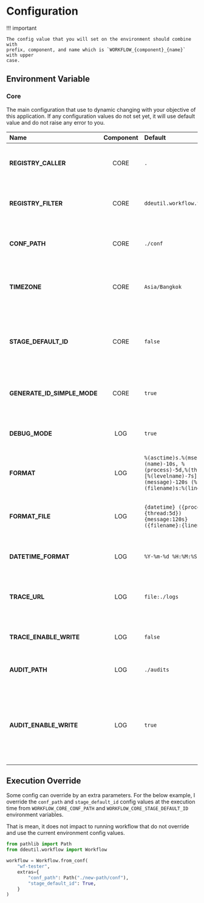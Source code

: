 # Configuration

!!! important

    The config value that you will set on the environment should combine with
    prefix, component, and name which is `WORKFLOW_{component}_{name}` with upper
    case.

## Environment Variable

### Core

The main configuration that use to dynamic changing with your objective of this
application. If any configuration values do not set yet, it will use default value
and do not raise any error to you.

| Name                        | Component | Default                                                                                                                           | Description                                                                            |
|:----------------------------|:---------:|:----------------------------------------------------------------------------------------------------------------------------------|:---------------------------------------------------------------------------------------|
| **REGISTRY_CALLER**         |   CORE    | `.`                                                                                                                               | List of importable string for the call stage.                                          |
| **REGISTRY_FILTER**         |   CORE    | `ddeutil.workflow.templates`                                                                                                      | List of importable string for the filter template.                                     |
| **CONF_PATH**               |   CORE    | `./conf`                                                                                                                          | The config path that keep all template `.yaml` files.                                  |
| **TIMEZONE**                |   CORE    | `Asia/Bangkok`                                                                                                                    | A Timezone string value that will pass to `ZoneInfo` object.                           |
| **STAGE_DEFAULT_ID**        |   CORE    | `false`                                                                                                                           | A flag that enable default stage ID that use for catch an execution output.            |
| **GENERATE_ID_SIMPLE_MODE** |   CORE    | `true`                                                                                                                            | A flog that enable generating ID with `md5` algorithm.                                 |
| **DEBUG_MODE**              |    LOG    | `true`                                                                                                                            | A flag that enable logging with debug level mode.                                      |
| **FORMAT**                  |    LOG    | `%(asctime)s.%(msecs)03d (%(name)-10s, %(process)-5d,%(thread)-5d) [%(levelname)-7s] %(message)-120s (%(filename)s:%(lineno)s)`   | A trace message console format.                                                        |
| **FORMAT_FILE**             |    LOG    | `{datetime} ({process:5d}, {thread:5d}) {message:120s} ({filename}:{lineno})`                                                     | A trace message format that use to write to target pointer.                            |
| **DATETIME_FORMAT**         |    LOG    | `%Y-%m-%d %H:%M:%S`                                                                                                               | A datetime format of the trace log.                                                    |
| **TRACE_URL**               |    LOG    | `file:./logs`                                                                                                                     | A pointer URL of trace log that use to emit log message.                               |
| **TRACE_ENABLE_WRITE**      |    LOG    | `false`                                                                                                                           | A flag that enable writing trace log.                                                  |
| **AUDIT_PATH**              |    LOG    | `./audits`                                                                                                                        | A pointer of audit log that use to store.                                              |
| **AUDIT_ENABLE_WRITE**      |    LOG    | `true`                                                                                                                            | A flag that enable writing audit log after end execution in the workflow release step. |

## Execution Override

Some config can override by an extra parameters. For the below example, I override
the `conf_path` and `stage_default_id` config values at the execution time from
`WORKFLOW_CORE_CONF_PATH` and `WORKFLOW_CORE_STAGE_DEFAULT_ID` environment variables.

That is mean, it does not impact to running workflow that do not override and use
the current environment config values.

```python
from pathlib import Path
from ddeutil.workflow import Workflow

workflow = Workflow.from_conf(
    "wf-tester",
    extras={
        "conf_path": Path("./new-path/conf"),
        "stage_default_id": True,
    }
)
```
